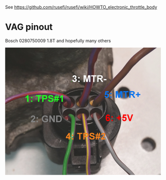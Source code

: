 See https://github.com/rusefi/rusefi/wiki/HOWTO_electronic_throttle_body

# VAG pinout
Bosch 0280750009 1.8T and hopefully many others 

![x](oem_docs/VAG/Bosch_0280750009_pinout.jpg)